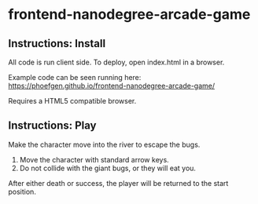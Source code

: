 frontend-nanodegree-arcade-game
===============================

## Instructions: Install

All code is run client side. To deploy, open index.html in a browser.

Example code can be seen running here: https://phoefgen.github.io/frontend-nanodegree-arcade-game/

Requires a HTML5 compatible browser.

## Instructions: Play

Make the character move into the river to escape the bugs.

1) Move the character with standard arrow keys.
2) Do not collide with the giant bugs, or they will eat you.

After either death or success, the player will be returned to the start position.

